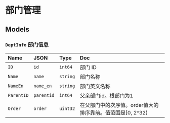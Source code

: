 # 部门管理

## Models

### `DeptInfo` 部门信息

Name| JSON       |Type|Doc
:---|:-----------|:---|:--
`ID`| `id`       |`int64`|部门 ID
`Name`| `name`     |`string`|部门名称
`NameEn`| `name_en`  |`string`|部门英文名称
`ParentID`| `parentid` |`int64`|父亲部门id。根部门为1
`Order`| `order`    |`uint32`|在父部门中的次序值。order值大的排序靠前。值范围是[0, 2^32)
